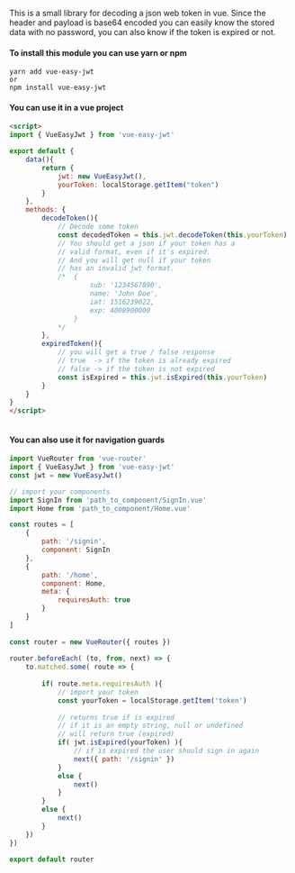 This is a small library for decoding a json web token in vue. Since the header and payload is base64 encoded you can easily know the stored data with no password, you can also know if the token is expired or not.

#### To install this module you can use yarn or npm

    yarn add vue-easy-jwt 
    or
    npm install vue-easy-jwt
    
#### You can use it in a vue project

```html
<script>
import { VueEasyJwt } from 'vue-easy-jwt'

export default {
    data(){
        return {
            jwt: new VueEasyJwt(),
            yourToken: localStorage.getItem("token")
        }
    },
    methods: {
        decodeToken(){
            // Decode some token
            const decodedToken = this.jwt.decodeToken(this.yourToken) 
            // You should get a json if your token has a 
            // valid format, even if it's expired.
            // And you will get null if your token 
            // has an invalid jwt format.
            /*  {
                    sub: '1234567890',
                    name: 'John Doe',
                    iat: 1516239022,
                    exp: 4008900000 
                } 
            */
        },
        expiredToken(){
            // you will get a true / false response
            // true  -> if the token is already expired
            // false -> if the token is not expired
            const isExpired = this.jwt.isExpired(this.yourToken) 
        }
    }
}
</script>
    
```

#### You can also use it for navigation guards

```js
import VueRouter from 'vue-router'
import { VueEasyJwt } from 'vue-easy-jwt'
const jwt = new VueEasyJwt()

// import your components
import SignIn from 'path_to_component/SignIn.vue'
import Home from 'path_to_component/Home.vue'

const routes = [
    {
        path: '/signin',
        component: SignIn
    },
    {
        path: '/home',
        component: Home,
        meta: {
            requiresAuth: true
        }
    }
]
    
const router = new VueRouter({ routes })
    
router.beforeEach( (to, from, next) => {
    to.matched.some( route => {
            
        if( route.meta.requiresAuth ){
            // import your token
            const yourToken = localStorage.getItem('token')
                
            // returns true if is expired
            // if it is an empty string, null or undefined
            // will return true (expired)
            if( jwt.isExpired(yourToken) ){
                // if is expired the user should sign in again
                next({ path: '/signin' })
            }
            else {
                next()
            }
        }
        else {
            next()
        }
    })
})

export default router
    
```
